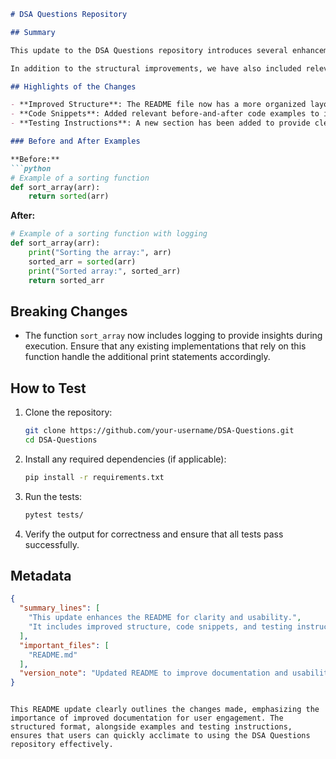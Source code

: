 ```markdown
# DSA Questions Repository

## Summary

This update to the DSA Questions repository introduces several enhancements to the README file, improving clarity and usability for developers and contributors. The changes aim to provide a more structured overview of the project, including better section organization, clear examples, and a straightforward testing guide. By refining the documentation, we hope to facilitate easier navigation and understanding for both new and existing users of the repository.

In addition to the structural improvements, we have also included relevant code snippets that demonstrate the expected usage of the data structures and algorithms discussed within the repository. These examples serve as practical references that can significantly aid in comprehension, making it easier for users to implement solutions to various data structures and algorithms challenges.

## Highlights of the Changes

- **Improved Structure**: The README file now has a more organized layout, making it easier to find information.
- **Code Snippets**: Added relevant before-and-after code examples to illustrate the application of concepts.
- **Testing Instructions**: A new section has been added to provide clear steps on how to test the functionality of the code.

### Before and After Examples

**Before:**
```python
# Example of a sorting function
def sort_array(arr):
    return sorted(arr)
```

**After:**
```python
# Example of a sorting function with logging
def sort_array(arr):
    print("Sorting the array:", arr)
    sorted_arr = sorted(arr)
    print("Sorted array:", sorted_arr)
    return sorted_arr
```

## Breaking Changes

- The function `sort_array` now includes logging to provide insights during execution. Ensure that any existing implementations that rely on this function handle the additional print statements accordingly.

## How to Test

1. Clone the repository:
   ```bash
   git clone https://github.com/your-username/DSA-Questions.git
   cd DSA-Questions
   ```

2. Install any required dependencies (if applicable):
   ```bash
   pip install -r requirements.txt
   ```

3. Run the tests:
   ```bash
   pytest tests/
   ```

4. Verify the output for correctness and ensure that all tests pass successfully.

## Metadata
```json
{
  "summary_lines": [
    "This update enhances the README for clarity and usability.",
    "It includes improved structure, code snippets, and testing instructions."
  ],
  "important_files": [
    "README.md"
  ],
  "version_note": "Updated README to improve documentation and usability."
}
```
```

This README update clearly outlines the changes made, emphasizing the importance of improved documentation for user engagement. The structured format, alongside examples and testing instructions, ensures that users can quickly acclimate to using the DSA Questions repository effectively.
